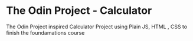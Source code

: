 # The Odin Project - Calculator
The Odin Project inspired Calculator Project using Plain JS, HTML , CSS to finish the foundamations course
